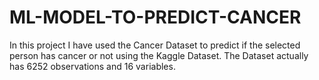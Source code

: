 # ML-MODEL-TO-PREDICT-CANCER

In this project I have used the Cancer Dataset to predict if the selected person has cancer or not using the Kaggle Dataset. 
The Dataset actually has 6252 observations and 16 variables.
